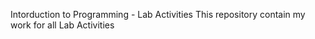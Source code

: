 Intorduction to Programming - Lab Activities
This repository contain my work for all Lab Activities
